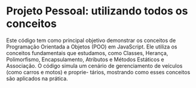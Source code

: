 # Projeto Pessoal: utilizando todos os conceitos

Este código tem como principal objetivo demonstrar os conceitos de Programação Orientada a Objetos (POO) em JavaScript.
Ele utiliza os conceitos fundamentais que estudamos, como Classes, Herança, Polimorfismo, Encapsulamento, Atributos e
Métodos Estáticos e Associação. O código simula um cenário de gerenciamento de veículos (como carros e motos) e proprie-
tários, mostrando como esses conceitos são aplicados na prática.
